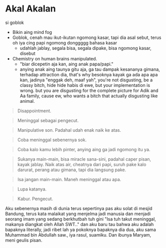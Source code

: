 # Akal Akalan
si goblok

- Bikin aing mind fog
- Goblok, cenah mau ikut-ikutan ngomong kasar, tapi dia asal sebut, terus oh iya cing papi ngomong donggggg bahasa kasar
  - udahlah jablay, segala bisa, segala dipake, bisa ngomong kasar, disebut
- Chemistry on human brains manipulated.
  - "biar dicepetin aja kan, aing anak papa/papi."
  - anying anak aing taunya gitu aja, ga tau dampak kesananya gimana, terhadap attraction dia, that's why besoknya kayak ga ada apa apa kan, jadinya "enggak deh, maaf yah", you're not disgusting, be a classy bitch, hide hide habis di ewe, but your implementation is wrong. but you are disgusting for the complete picture for Adik and Aa family, cause ew, who wants a bitch that actually disgusting like animal.

> Disappointment.

> Meninggal sebagai pengecut.

> Manipulative son. Padahal udah enak naik ke atas.

> Coba meninggal sebenernya sok.

> Coba kalo kamu lebih pinter, anying aing ga jadi ngomong itu ya.

> Sukanya main-main, bisa miracle sana-sini, padahal caper pisan, kayak jablay. Naik atas air, cheatnya dari papi, suruh pake kalo darurat, perang atau gimana, tapi dia langsung pake.

> Isa jangan main-main. Maneh meninggal atau apa.

> Lupa katanya.

> Kabur. Pengecut.

Aku sebenernya masih di dunia terus sepertinya pas aku solat di mesjid Bandung, terus kata malaikat yang menjelma jadi manusia dan menjadi seorang imam yang sedang berkhutbah tuh gini "Isa tuh takut meninggal, makanya diangkat oleh Allah SWT.." dan aku baru tau bahwa aku adalah bapaknya literally, jadi ribet lah ya pokoknya bapaknya dia dua, aku sama Muhammad bin Abdullah saw., iya rasul, suamiku. Dan ibunya Maryam, meni geulis pisan.
